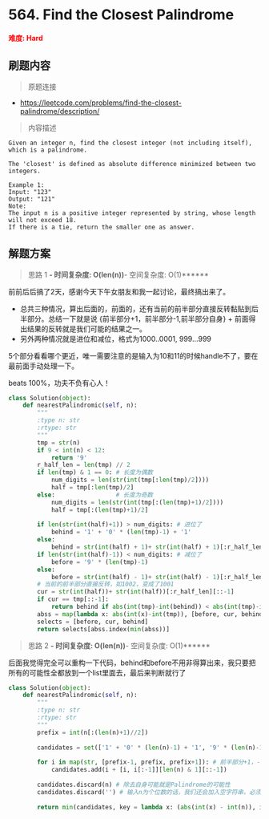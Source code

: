 # 564. Find the Closest Palindrome

**<font color=red>难度: Hard</font>**

## 刷题内容

> 原题连接

* https://leetcode.com/problems/find-the-closest-palindrome/description/

> 内容描述

```
Given an integer n, find the closest integer (not including itself), which is a palindrome.

The 'closest' is defined as absolute difference minimized between two integers.

Example 1:
Input: "123"
Output: "121"
Note:
The input n is a positive integer represented by string, whose length will not exceed 18.
If there is a tie, return the smaller one as answer.
```

## 解题方案

> 思路 1
******- 时间复杂度: O(len(n))******- 空间复杂度: O(1)******

前前后后搞了2天，感谢今天下午女朋友和我一起讨论，最终搞出来了。

- 总共三种情况，算出后面的，前面的，还有当前的前半部分直接反转黏贴到后半部分。总结一下就是说 {前半部分+1，前半部分-1,前半部分自身} + 前面得出结果的反转就是我们可能的结果之一。
- 另外两种情况就是进位和减位，格式为1000..0001, 999...999

5个部分看看哪个更近，唯一需要注意的是输入为10和11的时候handle不了，要在最前面手动处理一下。

beats 100%，功夫不负有心人！

```python
class Solution(object):
    def nearestPalindromic(self, n):
        """
        :type n: str
        :rtype: str
        """
        tmp = str(n)
        if 9 < int(n) < 12:
            return '9'
        r_half_len = len(tmp) // 2
        if len(tmp) & 1 == 0: # 长度为偶数
            num_digits = len(str(int(tmp[:len(tmp)/2]))) 
            half = tmp[:len(tmp)/2]
        else:                 # 长度为奇数
            num_digits = len(str(int(tmp[:(len(tmp)+1)/2])))
            half = tmp[:(len(tmp)+1)/2]
            
        if len(str(int(half)+1)) > num_digits: # 进位了
            behind = '1' + '0' * (len(tmp)-1) + '1'
        else:
            behind = str(int(half) + 1)+ str(int(half) + 1)[:r_half_len][::-1]
        if len(str(int(half)-1)) < num_digits: # 减位了
            before = '9' * (len(tmp)-1)
        else:
            before = str(int(half) - 1)+ str(int(half) - 1)[:r_half_len][::-1]
        # 当前的前半部分直接反转，如1002，变成了1001
        cur = str(int(half))+ str(int(half))[:r_half_len][::-1] 
        if cur == tmp[::-1]:
            return behind if abs(int(tmp)-int(behind)) < abs(int(tmp)-int(before)) else before
        abss = map(lambda x: abs(int(x)-int(tmp)), [before, cur, behind])
        selects = [before, cur, behind]
        return selects[abss.index(min(abss))] 
```

> 思路 2
******- 时间复杂度: O(len(n))******- 空间复杂度: O(1)******

后面我觉得完全可以重构一下代码，behind和before不用非得算出来，我只要把所有的可能性全都放到一个list里面去，最后来判断就行了

```python
class Solution(object):
    def nearestPalindromic(self, n):
        """
        :type n: str
        :rtype: str
        """       
        prefix = int(n[:(len(n)+1)//2])
            
        candidates = set(['1' + '0' * (len(n)-1) + '1', '9' * (len(n)-1)]) # 进位减位可能性
        
        for i in map(str, [prefix-1, prefix, prefix+1]): # 前半部分+1，-1，+0可能性
            candidates.add(i + [i, i[:-1]][len(n) & 1][::-1])
            
        candidates.discard(n) # 除去自身可能就是Palindrome的可能性
        candidates.discard('') # 输入n为个位数的话，我们还会加入空字符串，必须要去掉
        
        return min(candidates, key = lambda x: (abs(int(x) - int(n)), int(x)))
```























